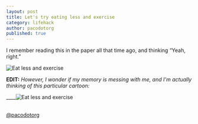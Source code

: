 ```yaml
---
layout: post
title: Let's try eating less and exercise
category: lifehack
author: pacodotorg
published: true
---
```


I remember reading this in the paper all that time ago, and thinking &#8220;Yeah, right.&#8221;

![Eat less and exercise]({{site.baseurl}}/images/eat_less_exercise.jpg)

**EDIT:** _However, I wonder if my memory is messing with me, and I'm actually thinking of this particular cartoon:_

____![Eat less and exercise]({{site.baseurl}}/images/blm140822.gif)

<br />[@pacodotorg](https://twitter.com/pacodotorg)
